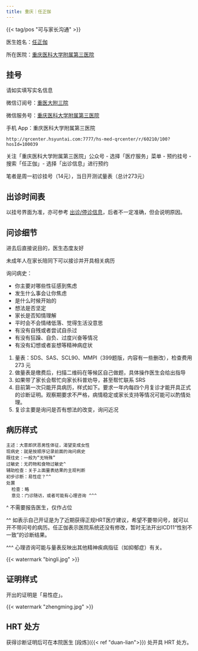 ```yaml
---
title: 重庆｜任正伽
---
```


{{< tag/pos "可与家长沟通" >}}

医生姓名：[任正伽](https://www.haodf.com/doctor/5630749638.html)

所在医院：[重庆医科大学附属第三医院](https://amap.com/place/B0FFGPSPQC)

## 挂号

请如实填写实名信息

微信订阅号：[重医大附三院](weixin://cydfsy)

微信服务号：[重庆医科大学附属第三医院](weixin://gh_c2b8c274a91f)

手机 App：重庆医科大学附属第三医院

```qrcode
http://qrcenter.hsyuntai.com:7777/hs-med-qrcenter/r/60210/100?hosId=100039
```

关注「重庆医科大学附属第三医院」公众号 - 选择「医疗服务」菜单 - 预约挂号 - 搜索「任正伽」- 选择「出诊信息」进行预约

笔者是周一初诊挂号（14元），当日开测试量表（总计273元）

## 出诊时间表

以挂号界面为准，亦可参考 [出诊/停诊信息](http://www.3-hospital-cqmu.com/server/chuzhen/)，后者不一定准确，但会说明原因。

## 问诊细节

进去后直接说目的，医生态度友好

未成年人在家长陪同下可以接诊并开具相关病历

询问病史：

- 你主要对哪些性征感到焦虑
- 发生什么事会让你焦虑
- 是什么时候开始的
- 想法是否坚定
- 家长是否知情理解
- 平时会不会情绪低落、觉得生活没意思
- 有没有自残或者尝试自杀过
- 有没有狂躁、自负、过度兴奋等情况
- 有没有幻想或者妄想等精神病症状

1. 量表：SDS、SAS、SCL90、MMPI（399题版，内容有一些删改），检查费用 273 元
1. 做量表是缴费后，扫描二维码在等候区自己做题，具体操作医生会给出指导
1. 如果带了家长会帮忙向家长科普劝导，甚至帮忙联系 SRS
1. 目前第一次只能开具病历，样式如下。要求一年内每四个月复诊才能开具正式的诊断证明。观察期要求不严格，病情稳定或家长支持等情况可能可以酌情处理。
1. 复诊主要是询问是否有想法的改变，询问近况

## 病历样式

```plain
主述：大意即厌恶男性体征，渴望变成女性
现病史：就是按顺序记录前面的询问病史
既往史：一般为“无特殊”
过敏史：无药物和食物过敏史^
辅助检查：关于上面量表结果的主观判断
初步诊断：易性症？^^
处置
  检查：略
  意见：门诊随访，或者可能有心理咨询 ^^^
```

^ 不需要报告医生，仅作占位

^^ 如表示自己开证是为了近期获得正规HRT医疗建议，希望不要带问号，就可以开不带问号的病历。任正伽表示医院系统还没有修改，暂时无法开出ICD11“性别不一致”的诊断结果。

^^^ 心理咨询可能与量表反映出其他精神疾病指征（如抑郁症）有关。

{{< watermark "bingli.jpg" >}}

## 证明样式

开出的证明是「易性症」。

{{< watermark "zhengming.jpg" >}}

## HRT 处方

获得诊断证明后可在本院医生 [段炼]({{< ref "duan-lian">}}) 处开具 HRT 处方。


